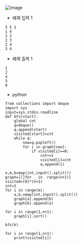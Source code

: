 ![image](https://github.com/kdfasdf/TIL/assets/96770726/334fd0ec-de1b-4a5d-a52b-3f43a53392e4)
- 예제 입력 1
```
5 5 1
1 4
1 2
2 3
2 4
3 4
```
- 예제 출력 1
```
1
2
4
3
0
```
- python 
```
from collections import deque
import sys
input=sys.stdin.readline
def bfs(start):
    global cnt
    q=deque()
    q.append(start)
    visited[start]=cnt
    while q:
        now=q.popleft()
        for i in graph[now]:
            if visited[i]==0:
                cnt+=1
                visited[i]=cnt
                q.append(i)

n,m,k=map(int,input().split())
graph=[[]for _ in  range(n+1)]
visited=[0]*(n+1)
cnt=1
for i in range(m):
    a,b,=map(int,input().split())
    graph[a].append(b)
    graph[b].append(a)

for i in range(1,n+1):
    graph[i].sort()

bfs(k)

for i in range(1,n+1):
    print(visited[i])
```
